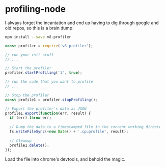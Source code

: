 # profiling-node

I always forget the incantation and end up having to dig through google and old repos,
so this is a brain dump:

```bash
npm install --save v8-profiler
```

```js
const profiler = require('v8-profiler');

// run your init stuff
// ...

// Start the profiler
profiler.startProfiling('1', true);

// run the code that you want to profile
// ...

// Stop the profiler
const profile1 = profiler.stopProfiling();

// Export the profiler's data as JSON
profile1.export(function(err, result) {
  if (err) throw err;
  
  // Dump the data to a timestamped file in the current working directory
  fs.writeFileSync(+new Date() + '.cpuprofile', result);
  
  // Cleanup
  profile1.delete();
});
```

Load the file into chrome's devtools, and behold the magic.
